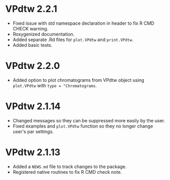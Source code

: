 # VPdtw 2.2.1

* Fixed issue with std namespace declaration in header to fix R CMD CHECK warning.
* Roxygenized documentation.
* Added separate .Rd files for `plot.VPdtw` and `print.VPdtw`.
* Added basic tests.

# VPdtw 2.2.0

* Added option to plot chromatograms from VPdtw object using `plot.VPdtw` with `type = "Chromatograms`.

# VPdtw 2.1.14

* Changed messages so they can be suppressed more easily by the user.
* Fixed examples and `plot.VPdtw` function so they no longer change user's par settings.

# VPdtw 2.1.13

* Added a `NEWS.md` file to track changes to the package.
* Registered native routines to fix R CMD check note.
